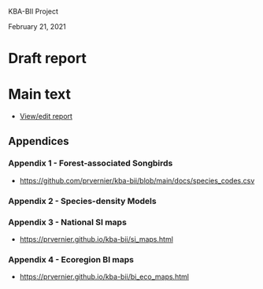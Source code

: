 KBA-BII Project

February 21, 2021

# Draft report

# Main text

  - [View/edit report](https://docs.google.com/document/d/1GmmJCfQy2z-nv_v8sqYaROVBkN32_UNdB72mt03KCMk/edit?usp=sharing)

## Appendices

### Appendix 1 - Forest-associated Songbirds

  - https://github.com/prvernier/kba-bii/blob/main/docs/species_codes.csv

### Appendix 2 - Species-density Models


### Appendix 3 - National SI maps

  - https://prvernier.github.io/kba-bii/si_maps.html

### Appendix 4 - Ecoregion BI maps

  - https://prvernier.github.io/kba-bii/bi_eco_maps.html


